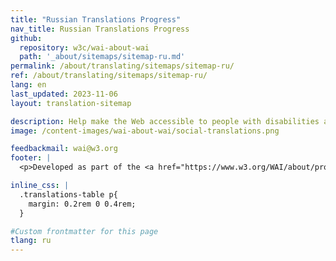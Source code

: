 ```yaml
---
title: "Russian Translations Progress"
nav_title: Russian Translations Progress
github:
  repository: w3c/wai-about-wai
  path: '_about/sitemaps/sitemap-ru.md'
permalink: /about/translating/sitemaps/sitemap-ru/
ref: /about/translating/sitemaps/sitemap-ru/
lang: en
last_updated: 2023-11-06
layout: translation-sitemap

description: Help make the Web accessible to people with disabilities around the world. We appreciate your contributions to translating W3C WAI accessibility resources.
image: /content-images/wai-about-wai/social-translations.png

feedbackmail: wai@w3.org
footer: |
  <p>Developed as part of the <a href="https://www.w3.org/WAI/about/projects/wai-coop/">WAI-CooP project</a>, co-funded by the European Commission.</p>

inline_css: |
  .translations-table p{
    margin: 0.2rem 0 0.4rem;
  }

#Custom frontmatter for this page
tlang: ru
---
```

